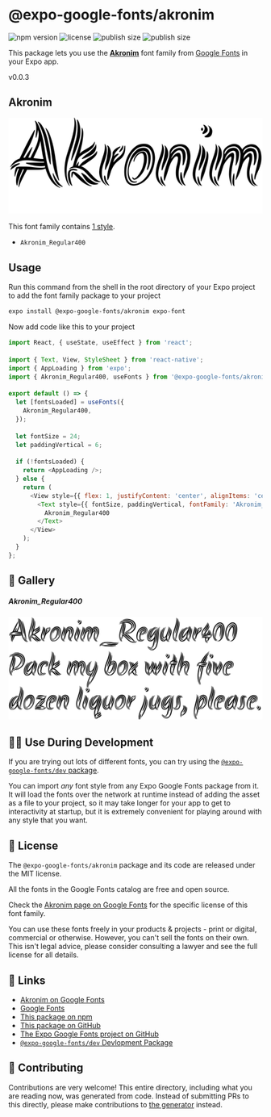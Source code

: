 # @expo-google-fonts/akronim

![npm version](https://flat.badgen.net/npm/v/@expo-google-fonts/akronim)
![license](https://flat.badgen.net/github/license/expo/google-fonts)
![publish size](https://flat.badgen.net/packagephobia/install/@expo-google-fonts/akronim)
![publish size](https://flat.badgen.net/packagephobia/publish/@expo-google-fonts/akronim)

This package lets you use the [**Akronim**](https://fonts.google.com/specimen/Akronim) font family from [Google Fonts](https://fonts.google.com/) in your Expo app.

v0.0.3

## Akronim

![Akronim](./font-family.png)

This font family contains [1 style](#-gallery).

- `Akronim_Regular400`

## Usage

Run this command from the shell in the root directory of your Expo project to add the font family package to your project
```sh
expo install @expo-google-fonts/akronim expo-font
```

Now add code like this to your project
```js
import React, { useState, useEffect } from 'react';

import { Text, View, StyleSheet } from 'react-native';
import { AppLoading } from 'expo';
import { Akronim_Regular400, useFonts } from '@expo-google-fonts/akronim';

export default () => {
  let [fontsLoaded] = useFonts({
    Akronim_Regular400,
  });

  let fontSize = 24;
  let paddingVertical = 6;

  if (!fontsLoaded) {
    return <AppLoading />;
  } else {
    return (
      <View style={{ flex: 1, justifyContent: 'center', alignItems: 'center' }}>
        <Text style={{ fontSize, paddingVertical, fontFamily: 'Akronim_Regular400' }}>
          Akronim_Regular400
        </Text>
      </View>
    );
  }
};

```

## 🔡 Gallery

##### Akronim_Regular400
![Akronim_Regular400](./bb077a1601fc7353abf83d6f7e667b5c1ff47a853f2a90f466be1dd738f4e6a1.ttf.png)


## 👩‍💻 Use During Development

If you are trying out lots of different fonts, you can try using the [`@expo-google-fonts/dev` package](https://github.com/expo/google-fonts/tree/master/font-packages/dev#readme).

You can import *any* font style from any Expo Google Fonts package from it. It will load the fonts
over the network at runtime instead of adding the asset as a file to your project, so it may take longer
for your app to get to interactivity at startup, but it is extremely convenient
for playing around with any style that you want.

## 📖 License

The `@expo-google-fonts/akronim` package and its code are released under the MIT license.

All the fonts in the Google Fonts catalog are free and open source.

Check the [Akronim page on Google Fonts](https://fonts.google.com/specimen/Akronim) for the specific license of this font family.

You can use these fonts freely in your products & projects - print or digital, commercial or otherwise. However, you can't sell the fonts on their own. This isn't legal advice, please consider consulting a lawyer and see the full license for all details.

## 🔗 Links

- [Akronim on Google Fonts](https://fonts.google.com/specimen/Akronim)
- [Google Fonts](https://fonts.google.com/)
- [This package on npm](https://www.npmjs.com/package/@expo-google-fonts/akronim)
- [This package on GitHub](https://github.com/expo/google-fonts/tree/master/font-packages/akronim)
- [The Expo Google Fonts project on GitHub](https://github.com/expo/google-fonts)
- [`@expo-google-fonts/dev` Devlopment Package](https://github.com/expo/google-fonts/tree/master/font-packages/dev)


## 🤝 Contributing

Contributions are very welcome! This entire directory, including what you are reading now, was generated from code. Instead of submitting PRs to this directly, please make contributions to [the generator](https://github.com/expo/google-fonts/tree/master/packages/generator) instead.
